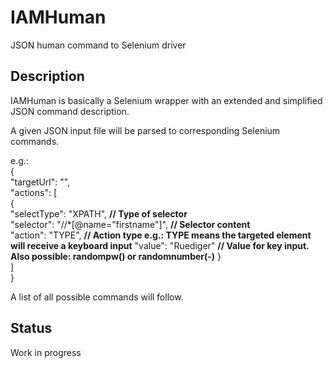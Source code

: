 # IAMHuman
JSON human command to Selenium driver

## Description
IAMHuman is basically a Selenium wrapper with an extended and simplified JSON command description.

A given JSON input file will be parsed to corresponding Selenium commands.

e.g.:  
{  
  "targetUrl": "<targetURL>",  
  "actions": [  
    {  
      "selectType": "XPATH", **// Type of selector**  
      "selector": "//*[@name=\"firstname\"]", **// Selector content**  
      "action": "TYPE",  **// Action type e.g.: TYPE means the targeted element will receive a keyboard input** 
      "value": "Ruediger"  **// Value for key input. Also possible: randompw(<pw length>) or randomnumber(<from>-<to>)**
    }  
  ]  
}  

A list of all possible commands will follow.

## Status
Work in progress
